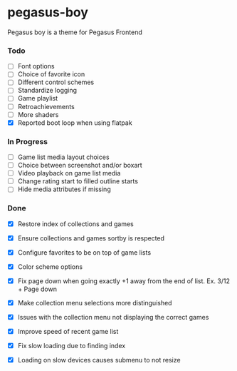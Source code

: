 # pegasus-boy

Pegasus boy is a theme for Pegasus Frontend

### Todo

- [ ] Font options  
- [ ] Choice of favorite icon  
- [ ] Different control schemes  
- [ ] Standardize logging  
- [ ] Game playlist  
- [ ] Retroachievements  
- [ ] More shaders  
- [x] Reported boot loop when using flatpak  

### In Progress

- [ ] Game list media layout choices  
- [ ] Choice between screenshot and/or boxart  
- [ ] Video playback on game list media  
- [ ] Change rating start to filled outline starts  
- [ ] Hide media attributes if missing  

### Done

- [x] Restore index of collections and games  
- [x] Ensure collections and games sortby is respected  
- [x] Configure favorites to be on top of game lists  
- [x] Color scheme options  
- [x] Fix page down when going exactly +1 away from the end of list.  Ex. 3/12 + Page down  
- [x] Make collection menu selections more distinguished  
- [x] Issues with the collection menu not displaying the correct games  
- [x] Improve speed of recent game list  
- [x] Fix slow loading due to finding index  
- [x] Loading on slow devices causes submenu to not resize  

